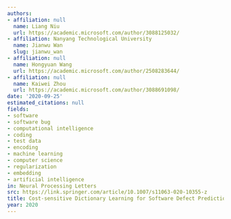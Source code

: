 ```yaml
---
authors:
- affiliation: null
  name: Liang Niu
  url: https://academic.microsoft.com/author/3088125032/
- affiliation: Nanyang Technological University
  name: Jianwu Wan
  slug: jianwu_wan
- affiliation: null
  name: Hongyuan Wang
  url: https://academic.microsoft.com/author/2508283644/
- affiliation: null
  name: Kaiwei Zhou
  url: https://academic.microsoft.com/author/3088691098/
date: '2020-09-25'
estimated_citations: null
fields:
- software
- software bug
- computational intelligence
- coding
- test data
- encoding
- machine learning
- computer science
- regularization
- embedding
- artificial intelligence
in: Neural Processing Letters
src: https://link.springer.com/article/10.1007/s11063-020-10355-z
title: Cost-sensitive Dictionary Learning for Software Defect Prediction
year: 2020
---
```

